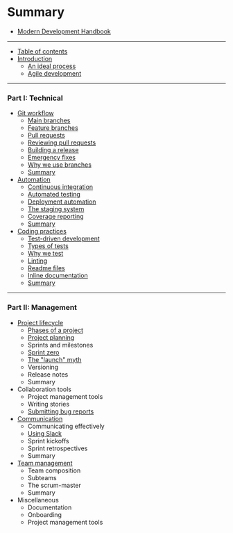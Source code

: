 # Summary

* [Modern Development Handbook](README.md)

---

* [Table of contents](toc/README.md)
* [Introduction](intro/README.md)
  - [An ideal process](intro/ideal_process.md)
  - [Agile development](intro/agile.md)

---

### Part I: Technical

* [Git workflow](git/README.md)
  - [Main branches](git/main_branches.md)
  - [Feature branches](git/feature_branches.md)
  - [Pull requests](git/pull_requests.md)
  - [Reviewing pull requests](git/reviewing.md)
  - [Building a release](git/releasing.md)
  - [Emergency fixes](git/hotfix.md)
  - [Why we use branches](git/why.md)
  - [Summary](git/summary.md)
* [Automation](automation/README.md)
  - [Continuous integration](automation/ci.md)
  - [Automated testing](automation/testing.md)
  - [Deployment automation](automation/deployment.md)
  - [The staging system](automation/staging.md)
  - [Coverage reporting](automation/coverage.md)
  - [Summary](automation/summary.md)
* [Coding practices](coding/README.md)
  - [Test-driven development](coding/tests.md)
  - [Types of tests](coding/test_types.md)
  - [Why we test](coding/why_test.md)
  - [Linting](coding/linting.md)
  - [Readme files](coding/readme_files.md)
  - [Inline documentation](coding/inline_docs.md)
  - [Summary](coding/summary.md)

---

### Part II: Management

* [Project lifecycle](lifecycle/README.md)
  - [Phases of a project](lifecycle/phases.md)
  - [Project planning](lifecycle/planning.md)
  - Sprints and milestones
  - [Sprint zero](lifecycle/sprint_zero.md)
  - [The "launch" myth](lifecycle/launch_myth.md)
  - Versioning
  - Release notes
  - Summary
* Collaboration tools
  - Project management tools
  - Writing stories
  - [Submitting bug reports](collaboration/bug_reports.md)
* [Communication](communication/README.md)
  - Communicating effectively
  - [Using Slack](communication/using_slack.md)
  - Sprint kickoffs
  - Sprint retrospectives
  - Summary
* [Team management](teams/README.md)
  - Team composition
  - Subteams
  - The scrum-master
  - Summary
* Miscellaneous
  - Documentation
  - Onboarding
  - Project management tools
